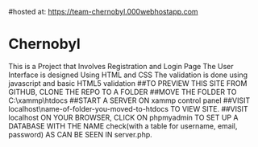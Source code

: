 #hosted at: https://team-chernobyl.000webhostapp.com
# Chernobyl
This is a Project that Involves Registration and Login Page 
The User Interface is designed Using HTML and CSS 
The validation is done using javascript and basic HTML5 validation 
##TO PREVIEW THIS SITE FROM GITHUB, CLONE THE REPO TO A FOLDER
 ##MOVE THE FOLDER TO C:\xammp\htdocs
 ##START A SERVER ON xammp control panel
##VISIT localhost\name-of-folder-you-moved-to-htdocs TO VIEW SITE.
##VISIT localhost ON YOUR BROWSER, CLICK ON phpmyadmin TO SET UP A DATABASE WITH THE NAME check(with a table for username, email, password) AS CAN BE SEEN IN server.php.
